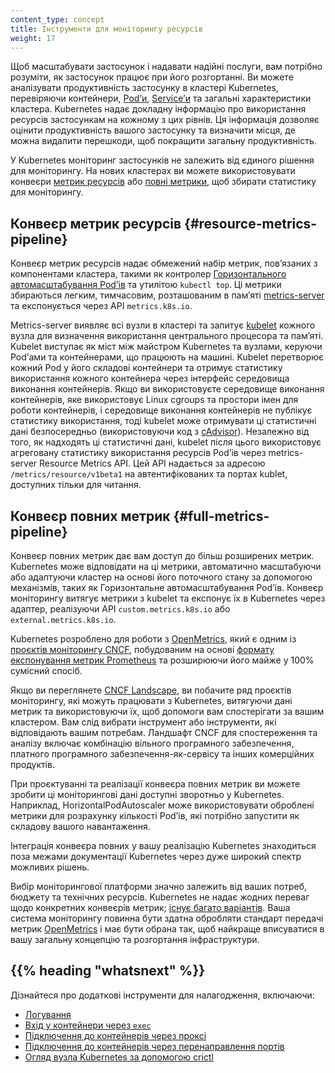```yaml
---
content_type: concept
title: Інструменти для моніторингу ресурсів
weight: 17
---
```


<!-- overview -->

Щоб масштабувати застосунок і надавати надійні послуги, вам потрібно розуміти, як застосунок працює при його розгортанні. Ви можете аналізувати продуктивність застосунку в кластері Kubernetes, перевіряючи контейнери, [Podʼи](/docs/concepts/workloads/pods/), [Serviceʼи](/docs/concepts/services-networking/service/) та загальні характеристики кластера. Kubernetes надає докладну інформацію про використання ресурсів застосункам на кожному з цих рівнів. Ця інформація дозволяє оцінити продуктивність вашого застосунку та визначити місця, де можна видалити перешкоди, щоб покращити загальну продуктивність.

<!-- body -->

У Kubernetes моніторинг застосунків не залежить від єдиного рішення для моніторингу. На нових кластерах ви можете використовувати конвеєри [метрик ресурсів](#resource-metrics-pipeline) або [повні метрики](#full-metrics-pipeline), щоб збирати статистику для моніторингу.

## Конвеєр метрик ресурсів {#resource-metrics-pipeline}

Конвеєр метрик ресурсів надає обмежений набір метрик, повʼязаних з компонентами кластера, такими як контролер [Горизонтального автомасштабування Podʼів](/docs/tasks/run-application/horizontal-pod-autoscale/) та утилітою `kubectl top`. Ці метрики збираються легким, тимчасовим, розташованим в памʼяті [metrics-server](https://github.com/kubernetes-sigs/metrics-server) та експонується через API `metrics.k8s.io`.

Metrics-server виявляє всі вузли в кластері та запитує [kubelet](/docs/reference/command-line-tools-reference/kubelet/) кожного вузла для визначення використання центрального процесора та памʼяті. Kubelet виступає як міст між майстром Kubernetes та вузлами, керуючи Podʼами та контейнерами, що працюють на машині. Kubelet перетворює кожний Pod у його складові контейнери та отримує статистику використання кожного контейнера через інтерфейс середовища виконання контейнерів. Якщо ви використовуєте середовище виконання контейнерів, яке використовує Linux cgroups та простори імен для роботи контейнерів, і середовище виконання контейнерів не публікує статистику використання, тоді kubelet може отримувати ці статистичні дані безпосередньо (використовуючи код з [cAdvisor](https://github.com/google/cadvisor)). Незалежно від того, як надходять ці статистичні дані, kubelet після цього використовує агреговану статистику використання ресурсів Podʼів через metrics-server Resource Metrics API. Цей API надається за адресою `/metrics/resource/v1beta1` на автентифікованих та портах kublet, доступних тільки для читання.

## Конвеєр повних метрик {#full-metrics-pipeline}

Конвеєр повних метрик дає вам доступ до більш розширених метрик. Kubernetes може відповідати на ці метрики, автоматично масштабуючи або адаптуючи кластер на основі його поточного стану за допомогою механізмів, таких як Горизонтальне автомасштабування Podʼів. Конвеєр моніторингу витягує метрики з kubelet та експонує їх в Kubernetes через адаптер, реалізуючи API `custom.metrics.k8s.io` або `external.metrics.k8s.io`.

Kubernetes розроблено для роботи з [OpenMetrics](https://openmetrics.io/), який є одним із [проєктів моніторингу CNCF](https://landscape.cncf.io/?group=projects-and-products&view-mode=card#observability-and-analysis--monitoring), побудованим на основі [формату експонування метрик Prometheus](https://prometheus.io/docs/instrumenting/exposition_formats/) та розширюючи його майже у 100% сумісний спосіб.

Якщо ви переглянете [CNCF Landscape](https://landscape.cncf.io/?group=projects-and-products&view-mode=card#observability-and-analysis--monitoring), ви побачите ряд проєктів моніторингу, які можуть працювати з Kubernetes, витягуючи дані метрик та використовуючи їх, щоб допомоги вам спостерігати за вашим кластером. Вам слід вибрати інструмент або інструменти, які відповідають вашим потребам. Ландшафт CNCF для спостереження та аналізу включає комбінацію вільного програмного забезпечення, платного програмного забезпечення-як-сервісу та інших комерційних продуктів.

При проєктуванні та реалізації конвеєра повних метрик ви можете зробити ці моніторингові дані доступні зворотньо у Kubernetes. Наприклад, HorizontalPodAutoscaler може використовувати оброблені метрики для розрахунку кількості Podʼів, які потрібно запустити як складову вашого навантаження.

Інтеграція конвеєра повних у вашу реалізацію Kubernetes знаходиться поза межами документації Kubernetes через дуже широкий спектр можливих рішень.

Вибір моніторингової платформи значно залежить від ваших потреб, бюджету та технічних ресурсів. Kubernetes не надає жодних переваг щодо конкретних конвеєрів метрик; [існує багато варіантів](https://landscape.cncf.io/?group=projects-and-products&view-mode=card#observability-and-analysis--monitoring). Ваша система моніторингу повинна бути здатна обробляти стандарт передачі метрик [OpenMetrics](https://openmetrics.io/) і має бути обрана так, щоб найкраще вписуватися в вашу загальну концепцію та розгортання інфраструктури.

## {{% heading "whatsnext" %}}

Дізнайтеся про додаткові інструменти для налагодження, включаючи:

* [Логування](/docs/concepts/cluster-administration/logging/)
* [Вхід у контейнери через `exec`](/docs/tasks/debug/debug-application/get-shell-running-container/)
* [Підключення до контейнерів через проксі](/docs/tasks/extend-kubernetes/http-proxy-access-api/)
* [Підключення до контейнерів через перенаправлення портів](/docs/tasks/access-application-cluster/port-forward-access-application-cluster/)
* [Огляд вузла Kubernetes за допомогою crictl](/docs/tasks/debug/debug-cluster/crictl/)
